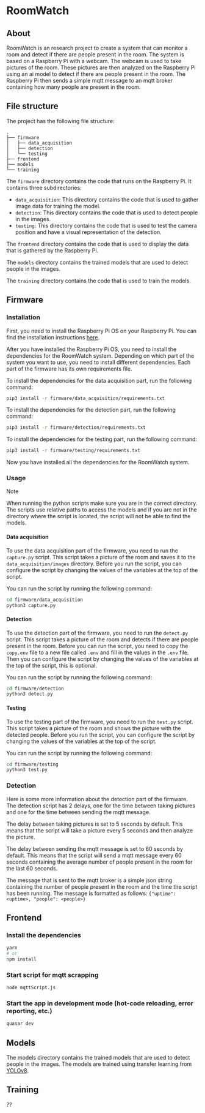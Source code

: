 # RoomWatch

## About

RoomWatch is an research project to create a system that can monitor a room and detect if there are people present in the room.
The system is based on a Raspberry Pi with a webcam. The webcam is used to take pictures of the room.
These pictures are then analyzed on the Raspberry Pi using an ai model to detect if there are people present in the room.
The Raspberry Pi then sends a simple mqtt message to an mqtt broker containing how many people are present in the room.

## File structure

The project has the following file structure:

```
.
├── firmware
│   ├── data_acquisition
│   ├── detection
│   └── testing
├── frontend
├── models
└── training
```

The `firmware` directory contains the code that runs on the Raspberry Pi.
It contains three subdirectories:

- `data_acquisition`: This directory contains the code that is used to gather image data for training the model.
- `detection`: This directory contains the code that is used to detect people in the images.
- `testing`: This directory contains the code that is used to test the camera position and have a visual representation of the detection.

The `frontend` directory contains the code that is used to display the data that is gathered by the Raspberry Pi.

The `models` directory contains the trained models that are used to detect people in the images.

The `training` directory contains the code that is used to train the models.

## Firmware

### Installation

First, you need to install the Raspberry Pi OS on your Raspberry Pi.
You can find the installation instructions [here](https://www.raspberrypi.org/documentation/installation/installing-images/).

After you have installed the Raspberry Pi OS, you need to install the dependencies for the RoomWatch system.
Depending on which part of the system you want to use, you need to install different dependencies.
Each part of the firmware has its own requirements file.

To install the dependencies for the data acquisition part, run the following command:

```bash
pip3 install -r firmware/data_acquisition/requirements.txt
```

To install the dependencies for the detection part, run the following command:

```bash
pip3 install -r firmware/detection/requirements.txt
```

To install the dependencies for the testing part, run the following command:

```bash
pip3 install -r firmware/testing/requirements.txt
```

Now you have installed all the dependencies for the RoomWatch system.

### Usage

> [!NOTE]
> When running the python scripts make sure you are in the correct directory.
> The scripts use relative paths to access the models and if you are not in the directory where the script is located, the script will not be able to find the models.

#### Data acquisition

To use the data acquisition part of the firmware, you need to run the `capture.py` script.
This script takes a picture of the room and saves it to the `data_acquisition/images` directory.
Before you run the script, you can configure the script by changing the values of the variables at the top of the script.

You can run the script by running the following command:

```bash
cd firmware/data_acquisition
python3 capture.py
```

#### Detection

To use the detection part of the firmware, you need to run the `detect.py` script.
This script takes a picture of the room and detects if there are people present in the room.
Before you can run the script, you need to copy the `copy.env` file to a new file called `.env` and fill in the values in the `.env` file.
Then you can configure the script by changing the values of the variables at the top of the script, this is optional.

You can run the script by running the following command:

```bash
cd firmware/detection
python3 detect.py
```

#### Testing

To use the testing part of the firmware, you need to run the `test.py` script.
This script takes a picture of the room and shows the picture with the detected people.
Before you run the script, you can configure the script by changing the values of the variables at the top of the script.

You can run the script by running the following command:

```bash
cd firmware/testing
python3 test.py
```

### Detection

Here is some more information about the detection part of the firmware.
The detection script has 2 delays, one for the time between taking pictures and one for the time between sending the mqtt message.

The delay between taking pictures is set to 5 seconds by default.
This means that the script will take a picture every 5 seconds and then analyze the picture.

The delay between sending the mqtt message is set to 60 seconds by default.
This means that the script will send a mqtt message every 60 seconds containing the average number of people present in the room for the last 60 seconds.

The message that is sent to the mqtt broker is a simple json string containing the number of people present in the room and the time the script has been running.
The message is formatted as follows: `{"uptime": <uptime>, "people": <people>}`

## Frontend

### Install the dependencies

```bash
yarn
# or
npm install
```

### Start script for mqtt scrapping

```bash
node mqttScript.js
```

### Start the app in development mode (hot-code reloading, error reporting, etc.)

```bash
quasar dev
```

## Models

The models directory contains the trained models that are used to detect people in the images.
The models are trained using transfer learning from [YOLOv8](https://docs.ultralytics.com/).

## Training

??

